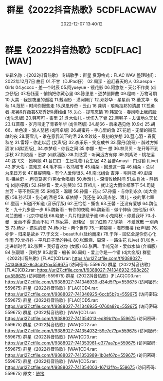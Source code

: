 ﻿---
title: 群星《2022抖音热歌》5CDFLACWAV
date: 2022-12-07 13:40:12
categories: WAV车载音乐、镜像
tags: 华语中文
---
# 群星《2022抖音热歌》5CD[FLAC][WAV]

专辑名称：《2022抖音热歌》
专辑歌手：群星
资源格式：FLAC WAV
整理时间： 2022年12月7日
曲目
01.不甘（DJPad仔）
02.周深 - 追赶春天的人
03.aespa - Girls
04.ycccc - 差一个时辰
05.阿yueyue - 镜花影
06.阿悠悠 - 天公不作美 (dj京仔版)
07.杨钰莹 - 悄悄把你藏心里
08.陈思思 - 逐梦圆舞曲
09.程响 - 万物可期
10.大美 - 我是夜里的孤独
11.戴羽彤 - 漠河舞厅
12.邓妙华 - 星星雨
13.董文华 - 晚秋
14.范茹 - 时间你慢些走
15.凤凰传奇 - 云山
16.龚玥 - 琅勃拉邦的清晨
17.孤勇者-那英&许茹芸&郑秀妍&谭维维
18.关心 - 提笔忘情
19.韩宝仪 - 春风吻上我的脸 (dj沈念版)
20.韩可可 - 雾里
21.含大仙儿 - 忧伤入了骨
22.黑鸭子 - 友谊地久天长
23.红蔷薇 - 岁月带走了青春年华 (dj伟然版)
24.胡66 - 后来遇见他 (0.9x)
25.胡66、单色凌 - 浪人琵琶 (dj阿卓版)
26.胡蜜丹 - 手心里的鱼
27.花姐 - 无情的街孤单的夜
28.蒋雪儿 - 谁在意我流下的泪
29.金玟岐 - 最初的梦想
30.蓝心羽 - 春夏秋冬
31.雷婷 - 你走以后 (女声版)
32.李乐乐 - 笑忘成书
33.霈丹(浪哥) - 醉过方知酒浓 (dj默涵版)_
34.李梦瑶 - 你我之间
35.李娜 - 想一 想
36.林贝贝 - 花开等不到深秋
37.刘晓超 - 旧梦 (dj默涵版)
38.刘艺雯 - 听闻远方有你
39.刘紫玲 - 桃花运
40.路飞文 - 她啊她
41.吕口口 - 生日礼物 (女生版)
42.吕蔷Amuyi - 门没锁 (Live)
43.罗大佑 - 意难忘
44.毛不易 - 牧马城市
45.梅朵 - 回想这一路
46.梅朵 - 总以为来日方长
47.慕容晓晓 - 有个人爱你很久
48.南北组合 吉萍 - 明月夜
49.彭席言-狒兰奇 - .再见莫妮卡(男女合唱版)
50.乔玲儿 - 深情败给时间
51.曲肖冰 - 静悄悄 (dj京仔版)
52.任妙音 - 爱人别哭泣
53.容祖儿 - 就让这大雨全都落下
54.司徒兰芳 - 等不到天黑
55.宋祖英 - 温暖
56.孙露 - 花火
57.孙露 - 与你到永久 (dj大金版)
58.孙艺琪 - 伤心的酒吧
59. 卓依婷 - 我还在
60.周杰伦、潘儿 - 夜的第七章
61.童丽 - 知道不知道 (音乐厅版)
62.王恰恰 - 撕夜
63.王馨 - 还没有爱够
64.魏佳艺 - 九十九步退一步
65.魏新雨 - 有你的夜晚
66.魏新雨 - 做个神仙 (吉他版)
67.乌兰图雅 - 北京中轴线
68.晓依 - 片片相思赋予谁
69.小鬼阿秋 - 你爱我坏
70.小曼 - 爱而不得 念而不见
71.熊汝霖、张玮伽 - 淡了红颜
72.徐婧 - 不爱就散 一别两宽
73.杨少 - 遗失的爱
74.杨小壮 - 两个世界
75.一颗狼星 - 海市蜃楼 (女声版)
76.亦伊 - 归来是故乡
77.于文文 - beautiful (赴约而来)
78.于洋 - 回忆全是你伤心化作雨
79.曾抖抖 - 平凡日子里的挣扎
80.张韶涵、周深 - 一路生花 (Live)
81.张也 - 走进新时代
82.张茜 - 我好喜欢你 (女版)
83.张茜、半吨兄弟 - 爱似水仙 (合唱版)
84.张靓颖 - 我的梦
85.赵雷 - 船长
86.周虹 - 爱上你是一个错 (dj大金版)
群星《2022抖音热歌》[FLAC]CD1.rar: https://url27.ctfile.com/f/9388027-741346942-9c3cd0?p=559675
(访问密码: 559675)
群星《2022抖音热歌》[FLAC]CD2.rar: https://url27.ctfile.com/f/9388027-741346932-598c26?p=559675
(访问密码: 559675)
群星《2022抖音热歌》[FLAC]CD3.rar: https://url27.ctfile.com/f/9388027-741346939-d34d5f?p=559675
(访问密码: 559675)
群星《2022抖音热歌》[FLAC]CD4.rar: https://url27.ctfile.com/f/9388027-741346925-6ccb5b?p=559675
(访问密码: 559675)
群星《2022抖音热歌》[FLAC]CD5.rar: https://url27.ctfile.com/f/9388027-741346935-0760a8?p=559675
(访问密码: 559675)
群星《2022抖音热歌》[WAV]CD1.rar: https://url27.ctfile.com/f/9388027-741354013-ed89b1?p=559675
(访问密码: 559675)
群星《2022抖音热歌》[WAV]CD2.rar: https://url27.ctfile.com/f/9388027-741354032-59e7c7?p=559675
(访问密码: 559675)
群星《2022抖音热歌》[WAV]CD3.rar: https://url27.ctfile.com/f/9388027-741353961-e377aa?p=559675
(访问密码: 559675)
群星《2022抖音热歌》[WAV]CD4.rar: https://url27.ctfile.com/f/9388027-741353989-1b0ef6?p=559675
(访问密码: 559675)
群星《2022抖音热歌》[WAV]CD5.rar: https://url27.ctfile.com/f/9388027-741354003-16713f?p=559675
(访问密码: 559675)
原文：[链接](https://blog.sina.com.cn/s/blog_1647c7e76010310hl.html)
